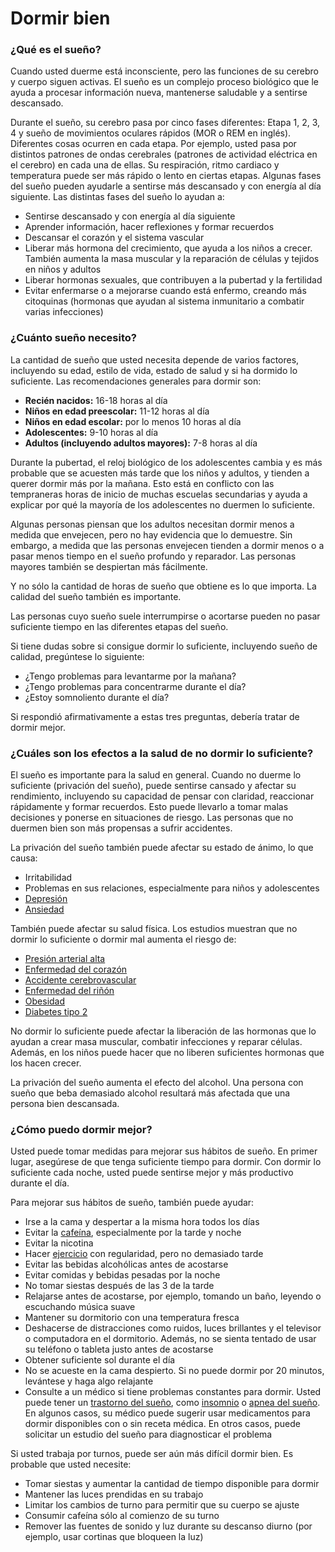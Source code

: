 Dormir bien
===========


### ¿Qué es el sueño?


Cuando usted duerme está inconsciente, pero las funciones de su cerebro y cuerpo siguen activas. El sueño es un complejo proceso biológico que le ayuda a procesar información nueva, mantenerse saludable y a sentirse descansado.


Durante el sueño, su cerebro pasa por cinco fases diferentes: Etapa 1, 2, 3, 4 y sueño de movimientos oculares rápidos (MOR o REM en inglés). Diferentes cosas ocurren en cada etapa. Por ejemplo, usted pasa por distintos patrones de ondas cerebrales (patrones de actividad eléctrica en el cerebro) en cada una de ellas. Su respiración, ritmo cardiaco y temperatura puede ser más rápido o lento en ciertas etapas. Algunas fases del sueño pueden ayudarle a sentirse más descansado y con energía al día siguiente. Las distintas fases del sueño lo ayudan a:

* Sentirse descansado y con energía al día siguiente
* Aprender información, hacer reflexiones y formar recuerdos
* Descansar el corazón y el sistema vascular
* Liberar más hormona del crecimiento, que ayuda a los niños a crecer. También aumenta la masa muscular y la reparación de células y tejidos en niños y adultos
* Liberar hormonas sexuales, que contribuyen a la pubertad y la fertilidad
* Evitar enfermarse o a mejorarse cuando está enfermo, creando más citoquinas (hormonas que ayudan al sistema inmunitario a combatir varias infecciones)


### ¿Cuánto sueño necesito?


La cantidad de sueño que usted necesita depende de varios factores, incluyendo su edad, estilo de vida, estado de salud y si ha dormido lo suficiente. Las recomendaciones generales para dormir son:

* **Recién nacidos:** 16-18 horas al día
* **Niños en edad preescolar:** 11-12 horas al día
* **Niños en edad escolar:** por lo menos 10 horas al día
* **Adolescentes:** 9-10 horas al día
* **Adultos (incluyendo adultos mayores):** 7-8 horas al día


Durante la pubertad, el reloj biológico de los adolescentes cambia y es más probable que se acuesten más tarde que los niños y adultos, y tienden a querer dormir más por la mañana. Esto está en conflicto con las tempraneras horas de inicio de muchas escuelas secundarias y ayuda a explicar por qué la mayoría de los adolescentes no duermen lo suficiente.


Algunas personas piensan que los adultos necesitan dormir menos a medida que envejecen, pero no hay evidencia que lo demuestre. Sin embargo, a medida que las personas envejecen tienden a dormir menos o a pasar menos tiempo en el sueño profundo y reparador. Las personas mayores también se despiertan más fácilmente.


Y no sólo la cantidad de horas de sueño que obtiene es lo que importa. La calidad del sueño también es importante. 


Las personas cuyo sueño suele interrumpirse o acortarse pueden no pasar suficiente tiempo en las diferentes etapas del sueño. 


Si tiene dudas sobre si consigue dormir lo suficiente, incluyendo sueño de calidad, pregúntese lo siguiente:

* ¿Tengo problemas para levantarme por la mañana?
* ¿Tengo problemas para concentrarme durante el día?
* ¿Estoy somnoliento durante el día?


Si respondió afirmativamente a estas tres preguntas, debería tratar de dormir mejor.


### ¿Cuáles son los efectos a la salud de no dormir lo suficiente?


El sueño es importante para la salud en general. Cuando no duerme lo suficiente (privación del sueño), puede sentirse cansado y afectar su rendimiento, incluyendo su capacidad de pensar con claridad, reaccionar rápidamente y formar recuerdos. Esto puede llevarlo a tomar malas decisiones y ponerse en situaciones de riesgo. Las personas que no duermen bien son más propensas a sufrir accidentes.


La privación del sueño también puede afectar su estado de ánimo, lo que causa:

* Irritabilidad
* Problemas en sus relaciones, especialmente para niños y adolescentes
* [Depresión](https://medlineplus.gov/spanish/depression.html)
* [Ansiedad](https://medlineplus.gov/spanish/anxiety.html)


También puede afectar su salud física. Los estudios muestran que no dormir lo suficiente o dormir mal aumenta el riesgo de:

* [Presión arterial alta](https://medlineplus.gov/spanish/highbloodpressure.html)
* [Enfermedad del corazón](https://medlineplus.gov/spanish/heartdiseases.html)
* [Accidente cerebrovascular](https://medlineplus.gov/spanish/stroke.html)
* [Enfermedad del riñón](https://medlineplus.gov/spanish/kidneydiseases.html)
* [Obesidad](https://medlineplus.gov/spanish/obesity.html)
* [Diabetes tipo 2](https://medlineplus.gov/spanish/diabetestype2.html)


No dormir lo suficiente puede afectar la liberación de las hormonas que lo ayudan a crear masa muscular, combatir infecciones y reparar células. Además, en los niños puede hacer que no liberen suficientes hormonas que los hacen crecer. 


La privación del sueño aumenta el efecto del alcohol. Una persona con sueño que beba demasiado alcohol resultará más afectada que una persona bien descansada.


### ¿Cómo puedo dormir mejor?


Usted puede tomar medidas para mejorar sus hábitos de sueño. En primer lugar, asegúrese de que tenga suficiente tiempo para dormir. Con dormir lo suficiente cada noche, usted puede sentirse mejor y más productivo durante el día.


Para mejorar sus hábitos de sueño, también puede ayudar:

* Irse a la cama y despertar a la misma hora todos los días
* Evitar la [cafeína](https://medlineplus.gov/spanish/caffeine.html), especialmente por la tarde y noche
* Evitar la nicotina
* Hacer [ejercicio](https://medlineplus.gov/spanish/exerciseandphysicalfitness.html) con regularidad, pero no demasiado tarde
* Evitar las bebidas alcohólicas antes de acostarse
* Evitar comidas y bebidas pesadas por la noche
* No tomar siestas después de las 3 de la tarde
* Relajarse antes de acostarse, por ejemplo, tomando un baño, leyendo o escuchando música suave
* Mantener su dormitorio con una temperatura fresca
* Deshacerse de distracciones como ruidos, luces brillantes y el televisor o computadora en el dormitorio. Además, no se sienta tentado de usar su teléfono o tableta justo antes de acostarse
* Obtener suficiente sol durante el día
* No se acueste en la cama despierto. Si no puede dormir por 20 minutos, levántese y haga algo relajante
* Consulte a un médico si tiene problemas constantes para dormir. Usted puede tener un [trastorno del sueño](https://medlineplus.gov/spanish/sleepdisorders.html), como [insomnio](https://medlineplus.gov/spanish/insomnia.html) o [apnea del sueño](https://medlineplus.gov/spanish/sleepapnea.html). En algunos casos, su médico puede sugerir usar medicamentos para dormir disponibles con o sin receta médica. En otros casos, puede solicitar un estudio del sueño para diagnosticar el problema


Si usted trabaja por turnos, puede ser aún más difícil dormir bien. Es probable que usted necesite:

* Tomar siestas y aumentar la cantidad de tiempo disponible para dormir
* Mantener las luces prendidas en su trabajo
* Limitar los cambios de turno para permitir que su cuerpo se ajuste
* Consumir cafeína sólo al comienzo de su turno
* Remover las fuentes de sonido y luz durante su descanso diurno (por ejemplo, usar cortinas que bloqueen la luz)
